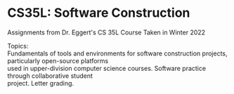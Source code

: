 # CS35L: Software Construction 
Assignments from Dr. Eggert's CS 35L Course Taken in Winter 2022

Topics: <br />
Fundamentals of tools and environments for software construction projects, particularly open-source platforms <br /> used in upper-division computer science courses. Software practice through collaborative student <br /> project. Letter grading.

